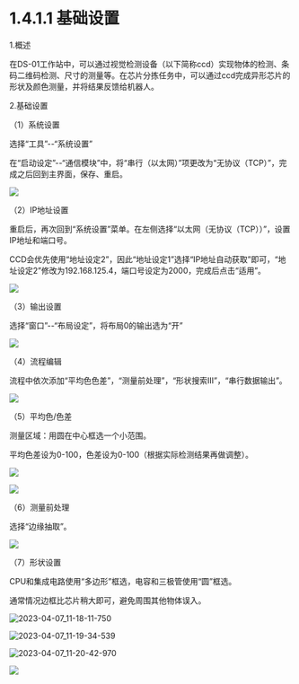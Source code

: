# 1.4.1.1 基础设置

1.概述

在DS-01工作站中，可以通过视觉检测设备（以下简称ccd）实现物体的检测、条码二维码检测、尺寸的测量等。在芯片分拣任务中，可以通过ccd完成异形芯片的形状及颜色测量，并将结果反馈给机器人。

2.基础设置

（1）系统设置

选择“工具”--“系统设置”

在“启动设定”--“通信模块”中，将“串行（以太网）”项更改为“无协议（TCP）”，完成之后回到主界面，保存、重启。

![](picture\shijue\2023-04-07_11-07-03-545.bmp)

（2）IP地址设置

重启后，再次回到“系统设置”菜单。在左侧选择“以太网（无协议（TCP））”，设置IP地址和端口号。

CCD会优先使用“地址设定2”，因此“地址设定1”选择“IP地址自动获取”即可，“地址设定2”修改为192.168.125.4，端口号设定为2000，完成后点击“适用”。

![](picture\shijue\2023-04-07_11-09-00-808.bmp)

（3）输出设置

选择“窗口”--“布局设定”，将布局0的输出选为“开”

![](picture\shijue\2023-04-07_11-09-13-159.bmp)

（4）流程编辑

流程中依次添加“平均色色差”，“测量前处理”，“形状搜索Ⅲ”，“串行数据输出”。

![](picture\shijue\2023-04-07_11-09-57-502.bmp)

（5）平均色/色差

测量区域：用圆在中心框选一个小范围。

平均色差设为0-100，色差设为0-100（根据实际检测结果再做调整）。

![](picture\shijue\2023-04-07_11-15-10-120.bmp)

![](picture\shijue\2023-04-07_11-15-20-392.bmp)

（6）测量前处理

选择“边缘抽取”。

![](picture\shijue\2023-04-07_11-11-10-925.bmp)

（7）形状设置

CPU和集成电路使用“多边形”框选，电容和三极管使用“圆”框选。

通常情况边框比芯片稍大即可，避免周围其他物体误入。

![2023-04-07_11-18-11-750](picture\shijue\2023-04-07_11-18-11-750.bmp)

![2023-04-07_11-19-34-539](picture\shijue\2023-04-07_11-19-34-539.bmp)

![2023-04-07_11-20-42-970](picture\shijue\2023-04-07_11-20-42-970.bmp)

![](picture\shijue\2023-04-07_11-13-59-739.bmp)